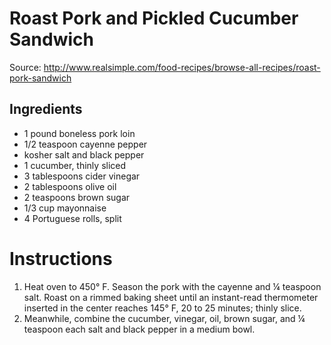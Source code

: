 # Roast Pork and Pickled Cucumber Sandwich

Source: http://www.realsimple.com/food-recipes/browse-all-recipes/roast-pork-sandwich

## Ingredients

- 1 pound boneless pork loin
- 1/2 teaspoon cayenne pepper
- kosher salt and black pepper 
- 1 cucumber, thinly sliced
- 3 tablespoons cider vinegar
- 2 tablespoons olive oil
- 2 teaspoons brown sugar
- 1/3 cup mayonnaise
- 4 Portuguese rolls, split

# Instructions

1. Heat oven to 450° F. Season the pork with the cayenne and ¼ teaspoon salt. Roast on a rimmed baking sheet until an instant-read thermometer inserted in the center reaches 145° F, 20 to 25 minutes; thinly slice.
2. Meanwhile, combine the cucumber, vinegar, oil, brown sugar, and ¼ teaspoon each salt and black pepper in a medium bowl.
